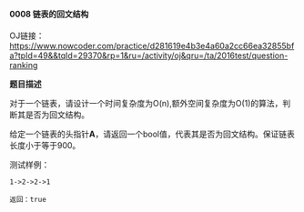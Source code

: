 #### 0008 链表的回文结构

OJ链接：https://www.nowcoder.com/practice/d281619e4b3e4a60a2cc66ea32855bfa?tpId=49&&tqId=29370&rp=1&ru=/activity/oj&qru=/ta/2016test/question-ranking  

**题目描述**

对于一个链表，请设计一个时间复杂度为O(n),额外空间复杂度为O(1)的算法，判断其是否为回文结构。

给定一个链表的头指针**A**，请返回一个bool值，代表其是否为回文结构。保证链表长度小于等于900。

测试样例：

```
1->2->2->1

返回：true
```


